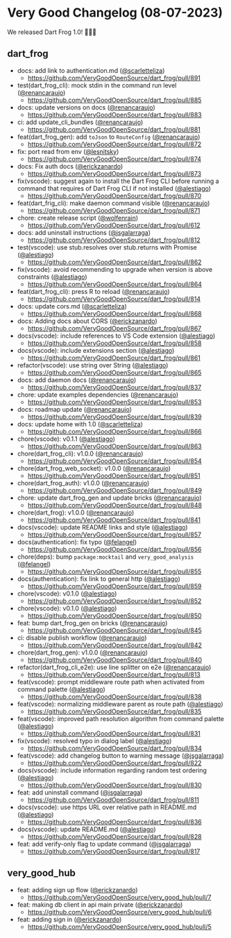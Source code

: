 # Very Good Changelog (08-07-2023)

We released Dart Frog 1.0! 🎯🐸🚀

## dart_frog
- docs: add link to authentication.md ([@scarletteliza](https://github.com/scarletteliza))
	- https://github.com/VeryGoodOpenSource/dart_frog/pull/891
- test(dart_frog_cli): mock stdin in the command run level ([@renancaraujo](https://github.com/renancaraujo))
	- https://github.com/VeryGoodOpenSource/dart_frog/pull/885
- docs: update versions on docs ([@renancaraujo](https://github.com/renancaraujo))
	- https://github.com/VeryGoodOpenSource/dart_frog/pull/883
- ci: add update_cli_bundles ([@renancaraujo](https://github.com/renancaraujo))
	- https://github.com/VeryGoodOpenSource/dart_frog/pull/881
- feat(dart_frog_gen): add `toJson` to `RouteConfig` ([@renancaraujo](https://github.com/renancaraujo))
	- https://github.com/VeryGoodOpenSource/dart_frog/pull/872
- fix: port read from env ([@lesnitsky](https://github.com/lesnitsky))
	- https://github.com/VeryGoodOpenSource/dart_frog/pull/874
- docs: Fix auth docs ([@erickzanardo](https://github.com/erickzanardo))
	- https://github.com/VeryGoodOpenSource/dart_frog/pull/873
- fix(vscode): suggest again to install the Dart Frog CLI before running a command that requires of Dart Frog CLI if not installed  ([@alestiago](https://github.com/alestiago))
	- https://github.com/VeryGoodOpenSource/dart_frog/pull/870
- feat(dart_frig_cli): make daemon command visible ([@renancaraujo](https://github.com/renancaraujo))
	- https://github.com/VeryGoodOpenSource/dart_frog/pull/871
- chore: create release script ([@wolfenrain](https://github.com/wolfenrain))
	- https://github.com/VeryGoodOpenSource/dart_frog/pull/612
- docs: add uninstall instructions ([@jsgalarraga](https://github.com/jsgalarraga))
	- https://github.com/VeryGoodOpenSource/dart_frog/pull/812
- test(vscode): use stub.resolves over stub.returns with Promise ([@alestiago](https://github.com/alestiago))
	- https://github.com/VeryGoodOpenSource/dart_frog/pull/862
- fix(vscode): avoid recommending to upgrade when version is above constraints ([@alestiago](https://github.com/alestiago))
	- https://github.com/VeryGoodOpenSource/dart_frog/pull/864
- feat(dart_frog_cli): press R to reload ([@renancaraujo](https://github.com/renancaraujo))
	- https://github.com/VeryGoodOpenSource/dart_frog/pull/814
- docs: update cors.md ([@scarletteliza](https://github.com/scarletteliza))
	- https://github.com/VeryGoodOpenSource/dart_frog/pull/868
- docs: Adding docs about CORS ([@erickzanardo](https://github.com/erickzanardo))
	- https://github.com/VeryGoodOpenSource/dart_frog/pull/867
- docs(vscode): include references to VS Code extension ([@alestiago](https://github.com/alestiago))
	- https://github.com/VeryGoodOpenSource/dart_frog/pull/858
- docs(vscode): include extensions section ([@alestiago](https://github.com/alestiago))
	- https://github.com/VeryGoodOpenSource/dart_frog/pull/861
- refactor(vscode): use string over String ([@alestiago](https://github.com/alestiago))
	- https://github.com/VeryGoodOpenSource/dart_frog/pull/865
- docs: add daemon docs ([@renancaraujo](https://github.com/renancaraujo))
	- https://github.com/VeryGoodOpenSource/dart_frog/pull/837
- chore: update examples dependencies ([@renancaraujo](https://github.com/renancaraujo))
	- https://github.com/VeryGoodOpenSource/dart_frog/pull/853
- docs: roadmap update ([@renancaraujo](https://github.com/renancaraujo))
	- https://github.com/VeryGoodOpenSource/dart_frog/pull/839
- docs: update home with 1.0 ([@scarletteliza](https://github.com/scarletteliza))
	- https://github.com/VeryGoodOpenSource/dart_frog/pull/866
- chore(vscode): v0.1.1 ([@alestiago](https://github.com/alestiago))
	- https://github.com/VeryGoodOpenSource/dart_frog/pull/863
- chore(dart_frog_cli): v1.0.0 ([@renancaraujo](https://github.com/renancaraujo))
	- https://github.com/VeryGoodOpenSource/dart_frog/pull/854
- chore(dart_frog_web_socket): v1.0.0 ([@renancaraujo](https://github.com/renancaraujo))
	- https://github.com/VeryGoodOpenSource/dart_frog/pull/851
- chore(dart_frog_auth): v1.0.0 ([@renancaraujo](https://github.com/renancaraujo))
	- https://github.com/VeryGoodOpenSource/dart_frog/pull/849
- chore: update dart_frog_gen and update bricks ([@renancaraujo](https://github.com/renancaraujo))
	- https://github.com/VeryGoodOpenSource/dart_frog/pull/848
- chore(dart_frog): v1.0.0 ([@renancaraujo](https://github.com/renancaraujo))
	- https://github.com/VeryGoodOpenSource/dart_frog/pull/841
- docs(vscode): update README links and style ([@alestiago](https://github.com/alestiago))
	- https://github.com/VeryGoodOpenSource/dart_frog/pull/857
- docs(authentication): fix typo ([@felangel](https://github.com/felangel))
	- https://github.com/VeryGoodOpenSource/dart_frog/pull/856
- chore(deps): bump `package:mocktail` and `very_good_analysis` ([@felangel](https://github.com/felangel))
	- https://github.com/VeryGoodOpenSource/dart_frog/pull/855
- docs(authentication): fix link to general http ([@alestiago](https://github.com/alestiago))
	- https://github.com/VeryGoodOpenSource/dart_frog/pull/859
- chore(vscode): v0.1.0 ([@alestiago](https://github.com/alestiago))
	- https://github.com/VeryGoodOpenSource/dart_frog/pull/852
- chore(vscode): v0.1.0 ([@alestiago](https://github.com/alestiago))
	- https://github.com/VeryGoodOpenSource/dart_frog/pull/850
- feat: bump dart_frog_gen on bricks ([@renancaraujo](https://github.com/renancaraujo))
	- https://github.com/VeryGoodOpenSource/dart_frog/pull/845
- ci: disable publish workflow ([@renancaraujo](https://github.com/renancaraujo))
	- https://github.com/VeryGoodOpenSource/dart_frog/pull/842
- chore(dart_frog_gen): v1.0.0 ([@renancaraujo](https://github.com/renancaraujo))
	- https://github.com/VeryGoodOpenSource/dart_frog/pull/840
- refactor(dart_frog_cli_e2e): use line splitter on e2e ([@renancaraujo](https://github.com/renancaraujo))
	- https://github.com/VeryGoodOpenSource/dart_frog/pull/813
- feat(vscode): prompt middleware route path when activated from command palette ([@alestiago](https://github.com/alestiago))
	- https://github.com/VeryGoodOpenSource/dart_frog/pull/838
- feat(vscode): normalizing middleware parent as route path ([@alestiago](https://github.com/alestiago))
	- https://github.com/VeryGoodOpenSource/dart_frog/pull/835
- feat(vscode): improved path resolution algorithm from command palette ([@alestiago](https://github.com/alestiago))
	- https://github.com/VeryGoodOpenSource/dart_frog/pull/831
- fix(vscode): resolved typo in dialog label ([@alestiago](https://github.com/alestiago))
	- https://github.com/VeryGoodOpenSource/dart_frog/pull/834
- feat(vscode): add changelog button to warning message ([@jsgalarraga](https://github.com/jsgalarraga))
	- https://github.com/VeryGoodOpenSource/dart_frog/pull/822
- docs(vscode): include information regarding random test ordering ([@alestiago](https://github.com/alestiago))
	- https://github.com/VeryGoodOpenSource/dart_frog/pull/830
- feat: add uninstall command ([@jsgalarraga](https://github.com/jsgalarraga))
	- https://github.com/VeryGoodOpenSource/dart_frog/pull/811
- docs(vscode): use https URL over relative path in README.md ([@alestiago](https://github.com/alestiago))
	- https://github.com/VeryGoodOpenSource/dart_frog/pull/836
- docs(vscode): update README.md ([@alestiago](https://github.com/alestiago))
	- https://github.com/VeryGoodOpenSource/dart_frog/pull/828
- feat: add verify-only flag to update command ([@jsgalarraga](https://github.com/jsgalarraga))
	- https://github.com/VeryGoodOpenSource/dart_frog/pull/817

## very_good_hub
- feat: adding sign up flow ([@erickzanardo](https://github.com/erickzanardo))
	- https://github.com/VeryGoodOpenSource/very_good_hub/pull/7
- feat: making db client in api main private ([@erickzanardo](https://github.com/erickzanardo))
	- https://github.com/VeryGoodOpenSource/very_good_hub/pull/6
- feat: adding sign in ([@erickzanardo](https://github.com/erickzanardo))
	- https://github.com/VeryGoodOpenSource/very_good_hub/pull/5

